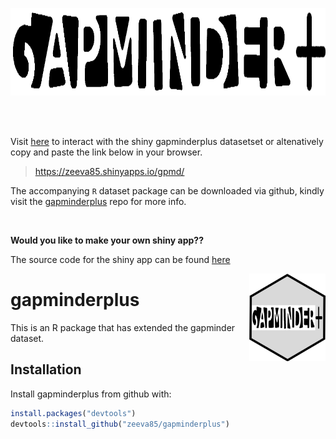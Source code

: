
<img src="figures/logo.png" height=140/> <br>

<br/>
<br/>

Visit [here][here] to interact with the shiny gapminderplus datasetset or altenatively copy and paste the link below in your browser. 

> https://zeeva85.shinyapps.io/gpmd/

The accompanying `R` dataset package can be downloaded via github, kindly visit the [gapminderplus][gapminderplus] repo for more info.   

<br/>

**Would you like to make your own shiny app??** <br/>

The source code for the shiny app can be found [here][shiny]  

[here]: https://zeeva85.shinyapps.io/gpmd/  
[gapminderplus]: https://github.com/zeeva85/gapminderplus
[shiny]: https://github.com/STAT545-UBC-students/hw08-zeeva85/blob/master/gpmd/app.R


<img src="figures/logo1.png" align="right" height=140/>

# gapminderplus


This is an R package that has extended the gapminder dataset.                                                                                                                                                             

Installation
------------
Install gapminderplus from github with:

``` r
install.packages("devtools")
devtools::install_github("zeeva85/gapminderplus")
```
